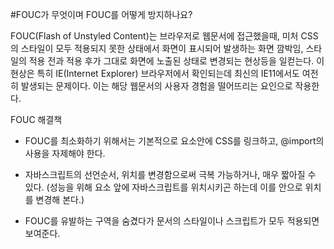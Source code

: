 #FOUC가 무엇이며 FOUC를 어떻게 방지하나요?

FOUC(Flash of Unstyled Content)는 브라우저로 웹문서에 접근했을때, 미처 CSS의 스타일이 모두 적용되지 못한 상태에서 화면이 
표시되어 발생하는 화면 깜박임, 스타일의 적용 전과 적용 후가 그대로 화면에 노출된 상태로 변경되는 현상등을 일컫는다. 이 현상은 
특히 IE(Internet Explorer) 브라우저에서 확인되는데 최신의 IE11에서도 여전히 발생되는 문제이다. 이는 해당 웹문서의 사용자 
경험을 떨어뜨리는 요인으로 작용한다.

FOUC 해결책

- FOUC를 최소화하기 위해서는 기본적으로 <head> 요소안에 CSS를 링크하고, @import의 사용을 자제해야 한다.
- 자바스크립트의 선언순서, 위치를 변경함으로써 극복 가능하거나, 매우 짧아질 수 있다.
(성능을 위해 </body> 요소 앞에 자바스크립트를 위치시키곤 하는데 이를 <head> 안으로 위치를 변경해 본다.)

- FOUC를 유발하는 구역을 숨겼다가 문서의 스타일이나 스크립트가 모두 적용되면 보여준다.
